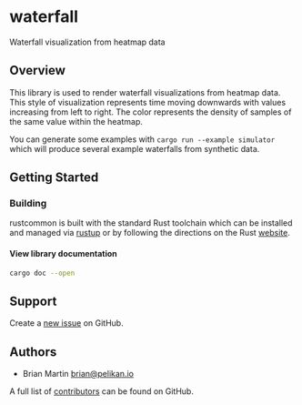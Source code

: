 # waterfall

Waterfall visualization from heatmap data

## Overview

This library is used to render waterfall visualizations from heatmap data. This
style of visualization represents time moving downwards with values increasing
from left to right. The color represents the density of samples of the same
value within the heatmap.

You can generate some examples with `cargo run --example simulator` which will
produce several example waterfalls from synthetic data.

## Getting Started

### Building

rustcommon is built with the standard Rust toolchain which can be installed and
managed via [rustup](https://rustup.rs) or by following the directions on the
Rust [website](https://www.rust-lang.org/).

#### View library documentation
```bash
cargo doc --open
```

## Support

Create a [new issue](https://github.com/pelikan-io/rustcommon/issues/new) on GitHub.

## Authors

* Brian Martin <brian@pelikan.io>

A full list of [contributors] can be found on GitHub.

[contributors]: https://github.com/pelikan-io/rustcommon/graphs/contributors?type=a
